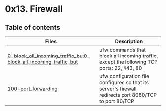 # 0x13. Firewall

## Table of contents
Files | Description
----- | -----------
[0-block_all_incoming_traffic_but0-block_all_incoming_traffic_but](./0-block_all_incoming_traffic_but) | ufw commands that block all incoming traffic, except the following TCP ports: 22, 443, 80
[100-port_forwarding](./100-port_forwarding) | ufw configuration file configured so that its server's firewall redirects port 8080/TCP to port 80/TCP
